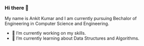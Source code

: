 ### Hi there 👋

My name is Ankit Kumar and I am currently pursuing Bechalor of Engineering in Computer Science and Engineering.

- 🔭 I’m currently working on my skills.
- 🌱 I’m currently learning about Data Structures and Algorithms.



